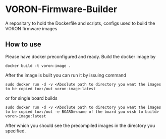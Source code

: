 # VORON-Firmware-Builder
A repositary to hold the Dockerfile and scripts, configs used to build the VORON firmware images

## How to use
Please have docker preconfigured and ready.
Build the docker image by
```
docker build -t voron-image .
```

After the image is built you can run it by issuing command

```
sudo docker run -d -v <Absolute path to directory you want the images to be copied to>:/out voron-image:latest
```

or for single board builds

```
sudo docker run -d -v <Absolute path to directory you want the images to be copied to>:/out -e BOARD=<name of the board you wish to build> voron-image:latest
```

After which you should see the precompiled images in the directory you specified.
